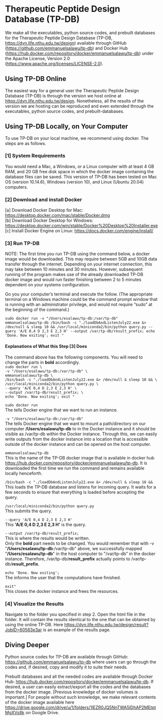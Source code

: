 # Therapeutic Peptide Design Database (TP-DB)

 
We make all the executables, python source codes, and prebuilt databases for the Therapeutic Peptide Design Database (TP-DB, https://dyn.life.nthu.edu.tw/design) available through GitHub (https://github.com/emmanuelsalawu/tp-db) and Docker Hub (https://hub.docker.com/repository/docker/emmanuelsalawu/tp-db) under the Apache License, Version 2.0 (https://www.apache.org/licenses/LICENSE-2.0).

## Using TP-DB Online 
The easiest way for a general user the Therapeutic Peptide Design Database (TP-DB) is through the version we host online at https://dyn.life.nthu.edu.tw/design. Nonetheless, all the results of the version we are hosting can be reproduced and even extended through the executables, python source codes, and prebuilt-databases.

## Using TP-DB Locally, on Your Computer
To use TP-DB on your local machine, we recommend using docker. The steps are as follows.

### [1] System Requirements 
You would need a Mac, a Windows, or a Linux computer with at least 4 GB RAM, and 20 GB free disk space in which the docker image containing the database files can be saved. 
This version of TP-DB has been tested on Mac OS (version 10.14.6), Windows (version 10), and Linux (Ubuntu 20.04) computers. 

### [2] Download and install Docker
[a] Download Docker Desktop for Mac: https://desktop.docker.com/mac/stable/Docker.dmg  
[b] Download Docker Desktop for Windows: https://desktop.docker.com/win/stable/Docker%20Desktop%20Installer.exe  
[c] Install Docker Engine on Linux: https://docs.docker.com/engine/install/ 

### [3] Run TP-DB 
NOTE: The first time you run TP-DB using the command below, a docker image would be downloaded. This may require between 5GB and 10GB data transfer through the internet. Depending on your internet connection, this may take between 10 minutes and 30 minutes. However, subsequent running of the program makes use of the already downloaded TP-DB docker image and would run faster finishing between 2 to 5 minutes dependent on your systems configuration. 

Go you your computer’s terminal and execute the follow. (The appropriate terminal on a Windows machine could be the command prompt window that is running with an administrator privilege, and would not require “sudo” at the beginning of the command.)

`sudo docker run -v "/Users/esalawu/tp-db:/var/tp-db" emmanuelsalawu/tp-db /bin/bash -c "./loadDbAndListenJuly22.exe &> /dev/null & sleep 10 && /usr/local/miniconda2/bin/python query.py --query 'A/E 0,4 D 2,3 E 2,3 H' --output /var/tp-db/result_prefix; echo 'Done. Now exiting'; exit "`

#### Explanations of What this Step [3] Does
The command above has the following components. You will need to change the parts in **bold** accordingly. <br/>
`sudo docker run \` <br/>
`-v "/Users/esalawu/tp-db:/var/tp-db" \` <br/>
`emmanuelsalawu/tp-db \`<br/>
`/bin/bash -c "./loadDbAndListenJuly22.exe &> /dev/null & sleep 10 && \`<br/>
`/usr/local/miniconda2/bin/python query.py \`<br/>
`--query 'A/E 0,4 D 2,3 E 2,3 H' \`<br/>
`--output /var/tp-db/result_prefix; \`<br/>
`echo 'Done. Now exiting'; exit "`<br/>


`sudo docker run `<br/>
The tells Docker engine that we want to run an instance.<br/>

`-v "/Users/esalawu/tp-db:/var/tp-db" `<br/>
The tells Docker engine that we want to mount a path/directory on our computer **/Users/esalawu/tp-db** to in the Docker instance and it should be visible as /var/tp-db within the Docker instance. Through this, we can easily write outputs from the docker instance into a location that is accessible outside of the docker instance and can be opened on the host computer. <br/>

`emmanuelsalawu/tp-db `<br/>
This is the name of the TP-DB docker image that is available in docker hub https://hub.docker.com/repository/docker/emmanuelsalawu/tp-db. It is downloaded the first time we run the command and remains available locally henceforth.<br/>

`/bin/bash -c "./loadDbAndListenJuly22.exe &> /dev/null & sleep 10 && `<br/>
This loads the TP-DB database and listens for incoming query. It waits for a few seconds to ensure that everything is loaded before accepting the query. <br/> 

`/usr/local/miniconda2/bin/python query.py `<br/>
This submits the query.<br/>

`--query 'A/E 0,4 D 2,3 E 2,3 H'` <br/>
This **'A/E 0,4 D 2,3 E 2,3 H'** is the query.<br/>

`--output /var/tp-db/result_prefix; `<br/>
This is where the results would be written. <br/>
Only the **bold** part needs to be changed. You would remember that with -v "**/Users/esalawu/tp-db**:/var/tp-db" above, we successfully mapped "**/Users/esalawu/tp-db**" in the host computer to "/var/tp-db" in the docker instance. Therefore, /var/tp-db/**result_prefix** actually points to /var/tp-db/**result_prefix**.<br/>

`echo 'Done. Now exiting'; `<br/>
The informs the user that the computations have finished. <br/>

`exit" `<br/>
This closes the docker instance and frees the resources. <br/>


### [4] Visualize the Results 
Navigate to the folder you specified in step 2. Open the html file in the folder. It will contain the results identical to the one that can be obtained by using the online TP-DB. Here https://dyn.life.nthu.edu.tw/design/result?JobID=60563e3ar is an example of the results page.

## Diving Deeper
Python source codes for TP-DB are available through GitHub: https://github.com/emmanuelsalawu/tp-db where users can go through the codes and, if desired, copy and modify it to suite their needs. 
 
Prebuilt databases and all the needed codes are available through Docker Hub: https://hub.docker.com/repository/docker/emmanuelsalawu/tp-db. If desired, a user can easily extract/export all the codes and the databases from the docker image. [Previous knowledge of docker volumes is important.] For people without such knowledge, we make relevant contents of the docker image available here https://drive.google.com/drive/u/1/folders/1lEZR0JQ5NnTWA5lDhAP2MEtptMgXVs8k on Google Drive. 

